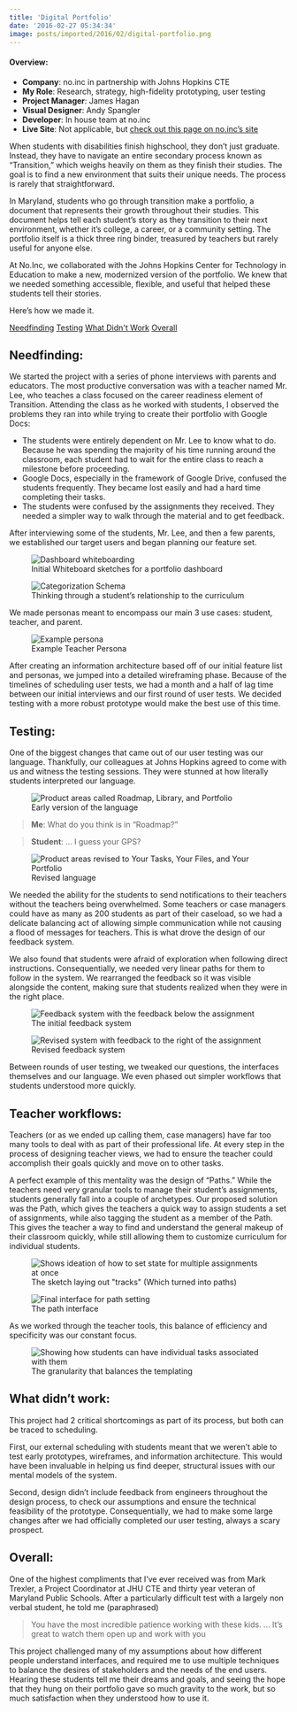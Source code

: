 ```yaml
---
title: 'Digital Portfolio'
date: '2016-02-27 05:34:34'
image: posts/imported/2016/02/digital-portfolio.png
---
```

#### Overview:

* **Company**: no.inc in partnership with Johns Hopkins CTE
* **My Role**: Research, strategy, high-fidelity prototyping, user testing
* **Project Manager**: James Hagan
* **Visual Designer**: Andy Spangler
* **Developer**: In house team at no.inc
* **Live Site**: Not applicable, but <a href="http://www.noinc.com/portfolio/student-portfolio/">check out this page on no.inc&rsquo;s site</a>

When students with disabilities finish highschool, they don’t just graduate. Instead, they have to navigate an entire secondary process known as “Transition,” which weighs heavily on them as they finish their studies. The goal is to find a new environment that suits their unique needs. The process is rarely that straightforward.

In Maryland, students who go through transition make a portfolio, a document that represents their growth throughout their studies. This document helps tell each student’s story as they transition to their next environment, whether it’s college, a career, or a community setting. The portfolio itself is a thick three ring binder, treasured by teachers but rarely useful for anyone else.

At No.Inc, we collaborated with the Johns Hopkins Center for Technology in Education to make a new, modernized version of the portfolio. We knew that we needed something accessible, flexible, and useful that helped these students tell their stories.

Here’s how we made it.

<div class="anchor-links">
    <a href="#needfinding">Needfinding</a>
    <a href="#testing">Testing</a>
    <a href="#whatdidntwork">What Didn't Work</a>
    <a href="#overall">Overall</a>
</div>

## Needfinding:

We started the project with a series of phone interviews with parents and educators. The most productive conversation was with a teacher named Mr. Lee, who teaches a class focused on the career readiness element of Transition. Attending the class as he worked with students, I observed the problems they ran into while trying to create their portfolio with Google Docs:

* The students were entirely dependent on Mr. Lee to know what to do. Because he was spending the majority of his time running around the classroom, each student had to wait for the entire class to reach a milestone before proceeding.
* Google Docs, especially in the framework of Google Drive, confused the students frequently. They became lost easily and had a hard time completing their tasks.
* The students were confused by the assignments they received. They needed a simpler way to walk through the material and to get feedback.

After interviewing some of the students, Mr. Lee, and then a few parents, we established our target users and began planning our feature set.

<figure>
    <img alt="Dashboard whiteboarding" src="/images/posts/imported/2016/02/dashboard.png" />
    <figcaption>Initial Whiteboard sketches for a portfolio dashboard</figcaption>
</figure>
<figure>
    <img alt="Categorization Schema" src="/images/posts/imported/2016/02/workflows.png" />
    <figcaption>Thinking through a student’s relationship to the curriculum</figcaption>
</figure>

We made personas meant to encompass our main 3 use cases: student, teacher, and parent.

<figure>
    <img alt="Example persona" src="/images/posts/imported/2016/02/teacher-persona.png" />
    <figcaption>Example Teacher Persona</figcaption>
</figure>

After creating an information architecture based off of our initial feature list and personas, we jumped into a detailed wireframing phase. Because of the timelines of scheduling user tests, we had a month and a half of lag time between our initial interviews and our first round of user tests. We decided testing with a more robust prototype would make the best use of this time.

## Testing:

One of the biggest changes that came out of our user testing was our language. Thankfully, our colleagues at Johns Hopkins agreed to come with us and witness the testing sessions. They were stunned at how literally students interpreted our language.

<figure>
    <img alt="Product areas called Roadmap, Library, and Portfolio" src="/images/posts/imported/2016/02/language.png" />
    <figcaption>Early version of the language</figcaption>
</figure>

> **Me**: What do you think is in “Roadmap?”

> **Student**: &hellip; I guess your GPS?

<figure>
    <img alt="Product areas revised to Your Tasks, Your Files, and Your Portfolio" src="/images/posts/imported/2016/02/language-revised.png" />
    <figcaption>Revised language</figcaption>
</figure>

We needed the ability for the students to send notifications to their teachers without the teachers being overwhelmed. Some teachers or case managers could have as many as 200 students as part of their caseload, so we had a delicate balancing act of allowing simple communication while not causing a flood of messages for teachers. This is what drove the design of our feedback system.

We also found that students were afraid of exploration when following direct instructions. Consequentially, we needed very linear paths for them to follow in the system. We rearranged the feedback  so it was visible alongside the content, making sure that students realized when they were in the right place.

<figure>
    <img alt="Feedback system with the feedback below the assignment" src="/images/posts/imported/2016/02/feedback.png" />
    <figcaption>The initial feedback system</figcaption>
</figure>

<figure>
    <img alt="Revised system with feedback to the right of the assignment" src="/images/posts/imported/2016/02/feedback-revised.png" />
    <figcaption>Revised feedback system</figcaption>
</figure>

Between rounds of user testing, we tweaked our questions, the interfaces themselves and our language. We even phased out simpler workflows that students understood more quickly.

## Teacher workflows:

Teachers (or as we ended up calling them, case managers) have far too many tools to deal with as part of their professional life. At every step in the process of designing teacher views, we had to ensure the teacher could accomplish their goals quickly and move on to other tasks.

A perfect example of this mentality was the design of “Paths.” While the teachers need very granular tools to manage their student’s assignments, students generally fall into a couple of archetypes. Our proposed solution was the Path, which gives the teachers a quick way to assign students a set of assignments, while also tagging the student as a member of the Path. This gives the teacher a way to find and understand the general makeup of their classroom quickly, while still allowing them to customize curriculum for individual students.

<figure>
    <img alt="Shows ideation of how to set state for multiple assignments at once" src="/images/posts/imported/2016/02/path-sketch.png" />
    <figcaption>The sketch laying out "tracks" (Which turned into paths)</figcaption>
</figure>

<figure>
    <img alt="Final interface for path setting" src="/images/posts/imported/2016/02/path-interface.png" />
    <figcaption>The path interface</figcaption>
</figure>

As we worked through the teacher tools, this balance of efficiency and specificity was our constant focus.

<figure>
    <img alt="Showing how students can have individual tasks associated with them" src="/images/posts/imported/2016/02/granular-assignments.png" />
    <figcaption>The granularity that balances the templating</figcaption>
</figure>

## What didn’t work:
This project had 2 critical shortcomings as part of its process, but both can be traced to scheduling.

First, our external scheduling with students meant that we weren’t able to test early prototypes, wireframes, and information architecture. This would have been invaluable in helping us find deeper, structural issues with our mental models of the system.

Second, design didn’t include feedback from engineers throughout the design process, to check our assumptions and ensure the technical feasibility of the prototype. Consequentially, we had to make some large changes after we had officially completed our user testing, always a scary prospect.

## Overall:
One of the highest compliments that I’ve ever received was from Mark Trexler, a Project Coordinator at JHU CTE and thirty year veteran of Maryland Public Schools. After a particularly difficult test with a largely non verbal student, he told me (paraphrased)

> You have the most incredible patience working with these kids. ... It’s great to watch them open up and work with you

This project challenged many of my assumptions about how different people understand interfaces, and required me to use multiple techniques to balance the desires of stakeholders and the needs of the end users. Hearing these students tell me their dreams and goals, and seeing the hope that they hung on their portfolio gave so much gravity to the work, but so much satisfaction when they understood how to use it.
